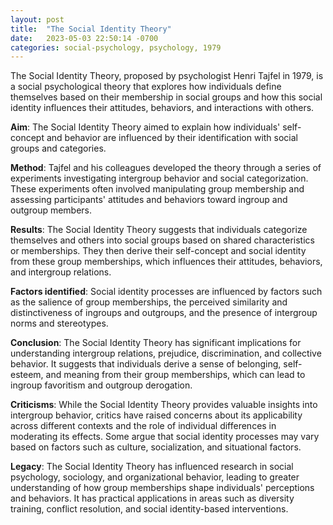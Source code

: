 ```yaml
---
layout: post
title:  "The Social Identity Theory"
date:   2023-05-03 22:50:14 -0700
categories: social-psychology, psychology, 1979
---
```


The Social Identity Theory, proposed by psychologist Henri Tajfel in 1979, is a social psychological theory that explores how individuals define themselves based on their membership in social groups and how this social identity influences their attitudes, behaviors, and interactions with others.

**Aim**: The Social Identity Theory aimed to explain how individuals' self-concept and behavior are influenced by their identification with social groups and categories.

**Method**: Tajfel and his colleagues developed the theory through a series of experiments investigating intergroup behavior and social categorization. These experiments often involved manipulating group membership and assessing participants' attitudes and behaviors toward ingroup and outgroup members.

**Results**: The Social Identity Theory suggests that individuals categorize themselves and others into social groups based on shared characteristics or memberships. They then derive their self-concept and social identity from these group memberships, which influences their attitudes, behaviors, and intergroup relations.

**Factors identified**: Social identity processes are influenced by factors such as the salience of group memberships, the perceived similarity and distinctiveness of ingroups and outgroups, and the presence of intergroup norms and stereotypes.

**Conclusion**: The Social Identity Theory has significant implications for understanding intergroup relations, prejudice, discrimination, and collective behavior. It suggests that individuals derive a sense of belonging, self-esteem, and meaning from their group memberships, which can lead to ingroup favoritism and outgroup derogation.

**Criticisms**: While the Social Identity Theory provides valuable insights into intergroup behavior, critics have raised concerns about its applicability across different contexts and the role of individual differences in moderating its effects. Some argue that social identity processes may vary based on factors such as culture, socialization, and situational factors.

**Legacy**: The Social Identity Theory has influenced research in social psychology, sociology, and organizational behavior, leading to greater understanding of how group memberships shape individuals' perceptions and behaviors. It has practical applications in areas such as diversity training, conflict resolution, and social identity-based interventions.
